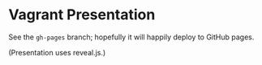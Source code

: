 # Vagrant Presentation

See the `gh-pages` branch; hopefully it will happily deploy to GitHub pages.

(Presentation uses reveal.js.)